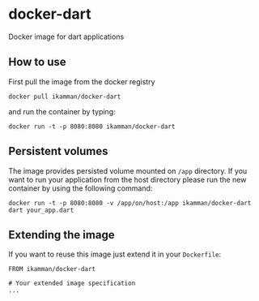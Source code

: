 # docker-dart
Docker image for dart applications

## How to use

First pull the image from the docker registry
```
docker pull ikamman/docker-dart

```
and run the container by typing:
```
docker run -t -p 8080:8080 ikamman/docker-dart
```

## Persistent volumes
The image provides persisted volume mounted on ```/app``` directory.
If you want to run your application from the host directory please run the new container by using the following command:
```
docker run -t -p 8080:8080 -v /app/on/host:/app ikamman/docker-dart dart your_app.dart
```
## Extending the image
If you want to reuse this image just extend it in your ```Dockerfile```:

```
FROM ikamman/docker-dart

# Your extended image specification
...
```
